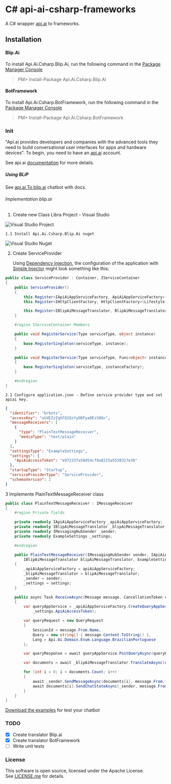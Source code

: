 # C# api-ai-csharp-frameworks

A C# wrapper [api.ai](https://api.ai/) to frameworks.

## Installation
#### Blip.Ai
To install Api.Ai.Csharp.Blip.Ai, run the following command in the [Package Manager Console](https://docs.nuget.org/consume/package-manager-console)
>PM> Install-Package Api.Ai.Csharp.Blip.Ai

#### BotFramework
To install Api.Ai.Csharp.BotFramework, run the following command in the [Package Manager Console](https://docs.nuget.org/consume/package-manager-console)
>PM> Install-Package Api.Ai.Csharp.BotFramework

### Init

"Api.ai provides developers and companies with the advanced tools they need to build conversational user interfaces for apps and 
hardware devices". To begin, you need to have an [api.ai](https://api.ai/) account.

See api.ai [documentation](https://docs.api.ai/docs) for more details.

##### Using BLiP

See [api.ai To blip.ai](https://www.messenger.com/t/477688789289489) chatbot with docs.</br>

###### Implementation blip.ai

1. Create new Class Libra Project - Visual Studio

![Visual Studio Project](http://i.imgur.com/upA4QJn.png)

    1.1 Install Api.Ai.Csharp.Blip.Ai nuget
    
![Visual Studio Nuget](http://i.imgur.com/lg3WFRO.png)

2. Create ServiceProvider
    
   Using [Dependency Injection](https://en.wikipedia.org/wiki/Dependency_injection), the configuration of the 
   application with [Simple Injector](https://simpleinjector.org/index.html) 
   might look something like this:

```csharp
public class ServiceProvider : Container, IServiceContainer
{
    public ServiceProvider()
    {                        
        this.Register<IApiAiAppServiceFactory, ApiAiAppServiceFactory>(Lifestyle.Singleton);
        this.Register<IHttpClientFactory, HttpClientFactory>(Lifestyle.Singleton);

        this.Register<IBlipAiMessageTranslator, BlipAiMessageTranslator>(Lifestyle.Singleton);
    }

    #region IServiceContainer Members

    public void RegisterService(Type serviceType, object instance)
    {
        base.RegisterSingleton(serviceType, instance);
    }

    public void RegisterService(Type serviceType, Func<object> instanceFactory)
    {
        base.RegisterSingleton(serviceType, instanceFactory);
    }

    #endregion
}
```  
    2.1 Configure application.json - Define service provider type and set apiai key.
    
```json
{
  "identifier": "brbots",
  "accessKey": "aVdEZzZqSFQ1QzYyODFya0EzS0Q=",
  "messageReceivers": [
    {
      "type": "PlainTextMessageReceiver",
      "mediaType": "text/plain"
    }
  ],
  "settingsType": "ExampleSettings",
  "settings": {
    "ApiAiAccessToken": "e97233fa58454cf0a8215a5538327e3b"
  },
  "startupType": "Startup",
  "serviceProviderType": "ServiceProvider",
  "schemaVersion": 2
}
 ```
3 Implemente PlainTextMessageReceiver class

```csharp
public class PlainTextMessageReceiver : IMessageReceiver
{
    #region Private fields

    private readonly IApiAiAppServiceFactory _apiAiAppServiceFactory;
    private readonly IBlipAiMessageTranslator _blipAiMessageTranslator;
    private readonly IMessagingHubSender _sender;
    private readonly ExampleSettings _settings;

    #endregion

    public PlainTextMessageReceiver(IMessagingHubSender sender, IApiAiAppServiceFactory apiAiAppServiceFactory,
        IBlipAiMessageTranslator blipAiMessageTranslator, ExampleSettings settings)
    {
        _apiAiAppServiceFactory = apiAiAppServiceFactory;
        _blipAiMessageTranslator = blipAiMessageTranslator;
        _sender = sender;
        _settings = settings;
    }

    public async Task ReceiveAsync(Message message, CancellationToken cancellationToken)
    {
        var queryAppService = _apiAiAppServiceFactory.CreateQueryAppService("https://api.api.ai/v1", 
            _settings.ApiAiAccessToken);

        var queryRequest = new QueryRequest
        {
            SessionId = message.From.Name,
            Query = new string[] { message.Content.ToString() },
            Lang = Api.Ai.Domain.Enum.Language.BrazilianPortuguese
        };

        var queryResponse = await queryAppService.PostQueryAsync(queryRequest);

        var documents = await _blipAiMessageTranslator.TranslateAsync(queryResponse);

        for (int i = 0; i < documents.Count; i++)
        {
            await _sender.SendMessageAsync(documents[i], message.From, cancellationToken);
            await documents[i].SendChatStateAsync(_sender, message.From, cancellationToken, i, documents.Count);
        }
    }
}
```  
[Download the examples](https://goo.gl/ew06Zi) for test your chatbot  </br>


### TODO

- [x] Create translator Blip.ai
- [x] Create translator BotFramework
- [ ] Write unit tests

### License

This software is open source, licensed under the Apache License. </br>
See [LICENSE.me](https://github.com/brunobrandes/api-ai-csharp-frameworks/blob/master/LICENSE.me) for details.
